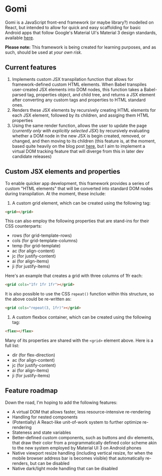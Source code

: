 # Gomi
Gomi is a JavaScript front-end framework (or maybe library?) modelled on React, but intended to allow for quick and easy scaffolding for basic Android apps that follow Google's Material UI's Material 3 design standards, available [here](https://m3.material.io).

**Please note:** This framework is being created for learning purposes, and as such, should be used at *your own risk*.

## Current features
1. Implements custom JSX transpilation function that allows for framework-defined custom HTML elements. When Babel transpiles user-created JSX elements into DOM nodes, this function takes a Babel-parsed tag, properties object, and child tree, and returns a JSX element after converting any custom tags and properties to HTML standard ones.
1. Renders these JSX elements by recursively creating HTML elements for each JSX element, followed by its children, and assiging them HTML properties
1. Using the same render function, allows the user to update the page (*currently only with explicitly selected JSX*) by recursively evaluating whether a DOM node in the new JSX is begin created, removed, or changed, and then moving to its children (this feature is, at the moment, based quite heavily on the blog post [here](https://medium.com/@deathmood/how-to-write-your-own-virtual-dom-ee74acc13060), but I aim to implement a virtual DOM tracking feature that will diverge from this in later dev candidate releases)

## Custom JSX elements and properties
To enable quicker app development, this framework provides a series of custom "HTML elements" that will be converted into standard DOM nodes during transpilation. At the moment, these include:
1. A custom grid element, which can be created using the following tag:
```html
<grid></grid>
```

This can also employ the following properties that are stand-ins for their CSS counterparts:
* rows (for grid-template-rows)
* cols (for grid-template-columns)
* temp (for grid-template)
* ac (for align-content)
* jc (for justify-content)
* ai (for align-items)
* ji (for justify-items)

Here's an example that creates a grid with three columns of 1fr each:
```html
<grid cols="1fr 1fr 1fr"></grid>
```

It is also possible to use the CSS `repeat()` function within this structure, so the above could be re-written as:
```html
<grid cols="repeat(3, 1fr)"></grid>
```

1. A custom flexbox container, which can be created using the following tag:
```html
<flex></flex>
```

Many of its properties are shared with the `<grid>` element above. Here is a full list:
* dir (for flex-direction)
* ac (for align-content)
* jc (for justify-content)
* ai (for align-items)
* ji (for justify-items)

## Feature roadmap
Down the road, I'm hoping to add the following features:
* A virtual DOM that allows faster, less resource-intensive re-rendering
* Handling for nested components
* (Potentially) A React-like unit-of-work system to further optimize re-rendering
* Stateness and state variables
* Better-defined custom components, such as buttons and div elements, that draw their color from a programmatically defined color scheme akin to the new system employed by Material UI 3 on Android phones
* Native viewport resize handling (including vertical resize, for when the mobile browser address bar is becomes visible) that automatically re-renders, but can be disabled
* Native dark/light mode handling that can be disabled
